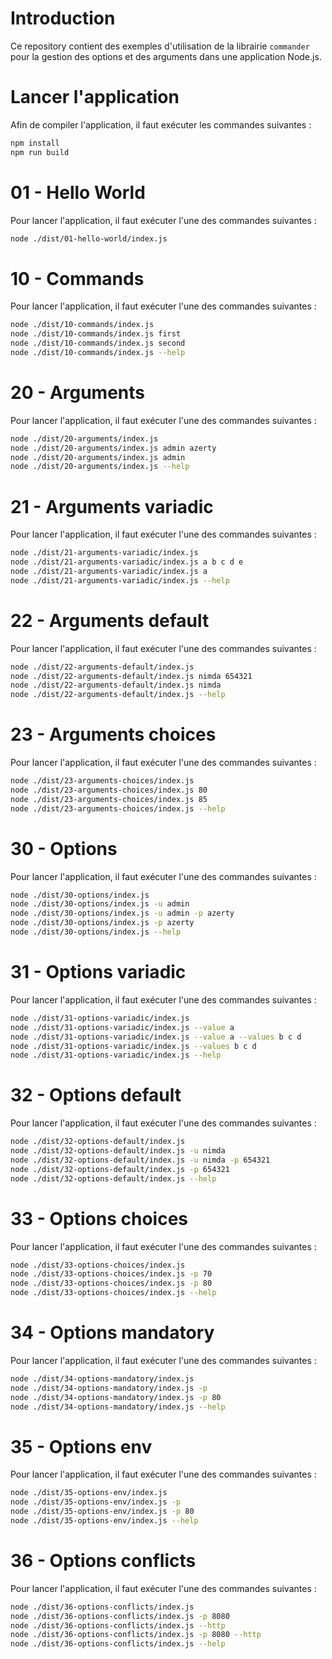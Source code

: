 # Introduction

Ce repository contient des exemples d'utilisation de la librairie `commander` pour la gestion des options et des arguments dans une application Node.js.

# Lancer l'application

Afin de compiler l'application, il faut exécuter les commandes suivantes :

```bash
npm install
npm run build
```

# 01 - Hello World

Pour lancer l'application, il faut exécuter l'une des commandes suivantes :

```bash
node ./dist/01-hello-world/index.js
```

# 10 - Commands

Pour lancer l'application, il faut exécuter l'une des commandes suivantes :

```bash
node ./dist/10-commands/index.js
node ./dist/10-commands/index.js first
node ./dist/10-commands/index.js second
node ./dist/10-commands/index.js --help
```

# 20 - Arguments

Pour lancer l'application, il faut exécuter l'une des commandes suivantes :

```bash
node ./dist/20-arguments/index.js
node ./dist/20-arguments/index.js admin azerty
node ./dist/20-arguments/index.js admin
node ./dist/20-arguments/index.js --help
```

# 21 - Arguments variadic

Pour lancer l'application, il faut exécuter l'une des commandes suivantes :

```bash
node ./dist/21-arguments-variadic/index.js
node ./dist/21-arguments-variadic/index.js a b c d e
node ./dist/21-arguments-variadic/index.js a
node ./dist/21-arguments-variadic/index.js --help
```

# 22 - Arguments default

Pour lancer l'application, il faut exécuter l'une des commandes suivantes :

```bash
node ./dist/22-arguments-default/index.js
node ./dist/22-arguments-default/index.js nimda 654321
node ./dist/22-arguments-default/index.js nimda
node ./dist/22-arguments-default/index.js --help
```

# 23 - Arguments choices

Pour lancer l'application, il faut exécuter l'une des commandes suivantes :

```bash
node ./dist/23-arguments-choices/index.js
node ./dist/23-arguments-choices/index.js 80
node ./dist/23-arguments-choices/index.js 85
node ./dist/23-arguments-choices/index.js --help
```

# 30 - Options

Pour lancer l'application, il faut exécuter l'une des commandes suivantes :

```bash
node ./dist/30-options/index.js
node ./dist/30-options/index.js -u admin
node ./dist/30-options/index.js -u admin -p azerty
node ./dist/30-options/index.js -p azerty
node ./dist/30-options/index.js --help
```

# 31 - Options variadic

Pour lancer l'application, il faut exécuter l'une des commandes suivantes :

```bash
node ./dist/31-options-variadic/index.js
node ./dist/31-options-variadic/index.js --value a
node ./dist/31-options-variadic/index.js --value a --values b c d
node ./dist/31-options-variadic/index.js --values b c d
node ./dist/31-options-variadic/index.js --help
```

# 32 - Options default

Pour lancer l'application, il faut exécuter l'une des commandes suivantes :

```bash
node ./dist/32-options-default/index.js
node ./dist/32-options-default/index.js -u nimda
node ./dist/32-options-default/index.js -u nimda -p 654321
node ./dist/32-options-default/index.js -p 654321
node ./dist/32-options-default/index.js --help
```

# 33 - Options choices

Pour lancer l'application, il faut exécuter l'une des commandes suivantes :

```bash
node ./dist/33-options-choices/index.js
node ./dist/33-options-choices/index.js -p 70
node ./dist/33-options-choices/index.js -p 80
node ./dist/33-options-choices/index.js --help
```

# 34 - Options mandatory

Pour lancer l'application, il faut exécuter l'une des commandes suivantes :

```bash
node ./dist/34-options-mandatory/index.js
node ./dist/34-options-mandatory/index.js -p
node ./dist/34-options-mandatory/index.js -p 80
node ./dist/34-options-mandatory/index.js --help
```

# 35 - Options env

Pour lancer l'application, il faut exécuter l'une des commandes suivantes :

```bash
node ./dist/35-options-env/index.js
node ./dist/35-options-env/index.js -p
node ./dist/35-options-env/index.js -p 80
node ./dist/35-options-env/index.js --help
```

# 36 - Options conflicts

Pour lancer l'application, il faut exécuter l'une des commandes suivantes :

```bash
node ./dist/36-options-conflicts/index.js
node ./dist/36-options-conflicts/index.js -p 8080
node ./dist/36-options-conflicts/index.js --http
node ./dist/36-options-conflicts/index.js -p 8080 --http
node ./dist/36-options-conflicts/index.js --help
```
